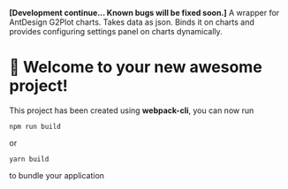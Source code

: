 **[Development continue... Known bugs will be fixed soon.]** A wrapper for AntDesign G2Plot charts. Takes data as json. Binds it on charts and provides configuring settings panel on charts dynamically.
# 🚀 Welcome to your new awesome project!

This project has been created using **webpack-cli**, you can now run

```
npm run build
```

or

```
yarn build
```

to bundle your application
